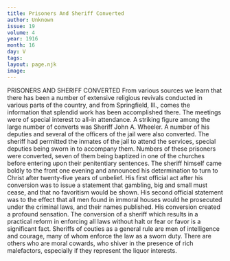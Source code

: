 ```yaml
---
title: Prisoners And Sheriff Converted
author: Unknown
issue: 19
volume: 4
year: 1916
month: 16
day: V
tags:
layout: page.njk
image:
---
```

PRISONERS AND SHERIFF CONVERTED       From various sources we learn that there has been a number of extensive religious revivals conducted in various parts of the country, and from Springfield, Ill., comes the information that splendid work has been accomplished there. The meetings were of special interest to all-in attendance.       A striking figure among the large number of converts was Sheriff John A. Wheeler. A number of his deputies and several of the officers of the jail were also converted. The sheriff had permitted the inmates of the jail to attend the services, special deputies being sworn in to accompany them. Numbers of these prisoners were converted, seven of them being baptized in one of the churches before entering upon their penitentiary sentences. The sheriff himself came boldly to the front one evening and announced his determination to turn to Christ after twenty-five years of unbelief. His first official act after his conversion was to issue a statement that gambling, big and small must cease, and that no favoritism would be shown. His second official statement was to the effect that all men found in immoral houses would he prosecuted under the criminal laws, and their names published. His conversion created a profound sensation. The conversion of a sheriff which results in a practical reform in enforcing all laws without halt or fear or favor is a significant fact. Sheriffs of couties as a general rule are men of intelligence and courage, many of whom enforce the law as a sworn duty. There are others who are moral cowards, who shiver in the presence of rich malefactors, especially if they represent the liquor interests.
